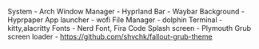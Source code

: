System - Arch
Window Manager - Hyprland
Bar - Waybar
Background - Hyprpaper
App launcher - wofi
File Manager - dolphin
Terminal - kitty,alacritty
Fonts - Nerd Font, Fira Code
Splash screen - Plymouth
Grub screen loader - https://github.com/shvchk/fallout-grub-theme